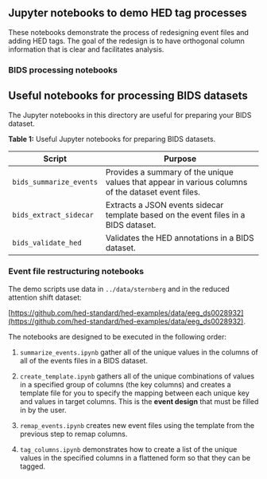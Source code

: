 ## Jupyter notebooks to demo HED tag processes

These notebooks demonstrate the process of redesigning event files and
adding HED tags. The goal of the redesign is to have orthogonal column
information that is clear and facilitates analysis. 

### BIDS processing notebooks

## Useful notebooks for processing BIDS datasets

The Jupyter notebooks in this directory are useful for preparing your BIDS dataset. 

**Table 1:** Useful Jupyter notebooks for preparing BIDS datasets.

|Script                    | Purpose                            | 
| ------------------------ | ---------------------------------- | 
| `bids_summarize_events`  | Provides a summary of the unique values that appear in various columns of the dataset event files. | 
| `bids_extract_sidecar` | Extracts a JSON events sidecar template based on the event files in a BIDS dataset. |
| `bids_validate_hed`   | Validates the HED annotations in a BIDS dataset. |  


### Event file restructuring notebooks

The demo scripts use data in `../data/sternberg` and in the reduced
attention shift dataset: 

[https://github.com/hed-standard/hed-examples/data/eeg_ds0028932](https://github.com/hed-standard/hed-examples/data/eeg_ds0028932).

The notebooks are designed to be executed in the following order:  

1. `summarize_events.ipynb` gather all of the unique values in the columns of
all of the events files in a BIDS dataset.  

2. `create_template.ipynb`  gathers all of the unique combinations of values in
a specified group of columns (the key columns) and creates a template file
for you to specify the mapping between each unique key and values in target columns.
This is the **event design** that must be filled in by the user.  

3. `remap_events.ipynb` creates new event files using the template from the previous
step to remap columns.

4. `tag_columns.ipynb` demonstrates how to create a list of the unique
values in the specified columns in a flattened form so that they can be tagged.